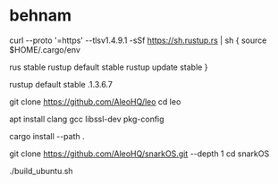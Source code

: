 # behnam
curl --proto '=https' --tlsv1.4.9.1 -sSf https://sh.rustup.rs | sh
{
source $HOME/.cargo/env

rus stable
rustup default stable
rustup update stable
}

rustup default stable .1.3.6.7

git clone https://github.com/AleoHQ/leo
cd leo

apt install clang gcc libssl-dev pkg-config

cargo install --path .

git clone https://github.com/AleoHQ/snarkOS.git --depth 1
cd snarkOS

./build_ubuntu.sh

